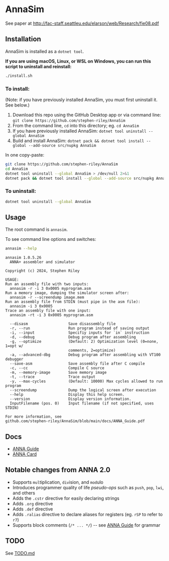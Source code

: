 # AnnaSim

See paper at http://fac-staff.seattleu.edu/elarson/web/Research/fie08.pdf

## Installation

AnnaSim is installed as a `dotnet tool`.

**If you are using macOS, Linux, or WSL on Windows, you can run this script to uninstall and reinstall:**

```bash
./install.sh
```

### To install:

(Note: if you have previously installed AnnaSim, you must first uninstall it.  See below.)
1. Download this repo using the GitHub Desktop app or via command line: `git clone https://github.com/stephen-riley/AnnaSim`
1. From the command line, `cd` into this directory; eg. `cd AnnaSim`
1. If you have previously installed AnnaSim: `dotnet tool uninstall --global AnnaSim`
1. Build and install AnnaSim: `dotnet pack && dotnet tool install --global --add-source src/nupkg AnnaSim`

In one copy-paste:

```bash
git clone https://github.com/stephen-riley/AnnaSim
cd AnnaSim
dotnet tool uninstall --global AnnaSim > /dev/null 2>&1
dotnet pack && dotnet tool install --global --add-source src/nupkg AnnaSim
```

### To uninstall:

```bash
dotnet tool uninstall --global AnnaSim
```

## Usage

The root command is `annasim`.  

To see command line options and switches:

```bash
annasim --help
```

```
annasim 1.0.5.26
  ANNA+ assembler and simulator

Copyright (c) 2024, Stephen Riley

USAGE:
Run an assembly file with two inputs:
  annasim -r -i 3 0x0005 myprogram.asm
Run a memory image, dumping the simulator screen after:
  annasim -r --screendump image.mem
Run an assembly file from STDIN (must pipe in the asm file):
  annasim -i 3 0x0005
Trace an assembly file with one input:
  annasim -rt -i 3 0x0005 myprogram.asm

  --disasm                  Save disassembly file
  -r, --run                 Run program instead of saving output
  -i, --input               Specifiy inputs for `in` instruction
  -d, --debug               Debug program after assembling
  -g, --optimize            (Default: 2) Optimization level (0=none, 1=opt w/
                            comments, 2=optimize)
  -a, --advanced-dbg        Debug program after assembling with VT100 debugger
  --save-asm                Save assembly file after C compile
  -c, --cc                  Compile C source
  -m, --memory-image        Save memory image
  -t, --trace               Trace output
  -y, --max-cycles          (Default: 10000) Max cycles allowed to run program
  --screendump              Dump the logical screen after execution
  --help                    Display this help screen.
  --version                 Display version information.
  InputFilename (pos. 0)    Input filename (if not specified, uses STDIN)

For more information, see
github.com/stephen-riley/AnnaSim/blob/main/docs/ANNA_Guide.pdf
```

## Docs

* [ANNA Guide](docs/ANNA_Guide.pdf)
* [ANNA Card](docs/ANNA_Card.pdf)

## Notable changes from ANNA 2.0

* Supports `mul`tiplication, `div`ision, and `mod`ulo
* Introduces programmer quality of life *pseudo-ops* such as `push`, `pop`, `lwi`, and others
* Adds the `.cstr` directive for easily declaring strings
* Adds `.org` directive
* Adds `.def` directive
* Adds `.ralias` directive to declare aliases for registers (eg. `rSP` to refer to `r7`)
* Supports block comments (`/* ... */`) -- see [ANNA Guide](docs/ANNA_Guide.pdf) for grammar

## TODO

See [TODO.md](TODO.md)
